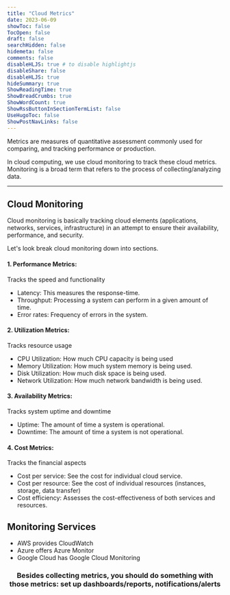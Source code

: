 ```yaml
---
title: "Cloud Metrics"
date: 2023-06-09
showToc: false
TocOpen: false
draft: false
searchHidden: false
hidemeta: false
comments: false
disableHLJS: true # to disable highlightjs
disableShare: false
disableHLJS: true
hideSummary: true
ShowReadingTime: true
ShowBreadCrumbs: true
ShowWordCount: true
ShowRssButtonInSectionTermList: false
UseHugoToc: false
ShowPostNavLinks: false
---
```


Metrics are measures of quantitative assessment commonly used for comparing, and tracking performance or production. 

In cloud computing, we use cloud monitoring to track these cloud metrics. Monitoring is a broad term that refers to the process of collecting/analyzing data.


---

## Cloud Monitoring

Cloud monitoring is basically tracking cloud elements (applications, networks, services, infrastructure) in an attempt to ensure their availability, performance, and security.  


Let's look break cloud monitoring down into sections. 

#### 1. Performance Metrics:

Tracks the speed and functionality

- Latency: This measures the response-time. 
- Throughput: Processing a system can perform in a given amount of time. 
- Error rates: Frequency of errors in the system. 


#### 2. Utilization Metrics:

Tracks resource usage

- CPU Utilization: How much CPU capacity is being used
- Memory Utilization: How much system memory is being used.
- Disk Utilization: How much disk space is being used.
- Network Utilization: How much network bandwidth is being used. 

#### 3. Availability Metrics: 

Tracks system uptime and downtime

- Uptime: The amount of time a system is operational.
- Downtime: The amount of time a system is not operational.


#### 4. Cost Metrics:

Tracks the financial aspects 

- Cost per service: See the cost for individual cloud service.
- Cost per resource: See the cost of individual resources (instances, storage, data transfer)
- Cost efficiency: Assesses the cost-effectiveness of both services and resources.


## Monitoring Services
- AWS provides CloudWatch
- Azure offers Azure Monitor
-  Google Cloud has Google Cloud Monitoring


<h3 style="text-align: center">Besides collecting metrics, you should do something with those metrics: set up dashboards/reports, notifications/alerts</h3>

